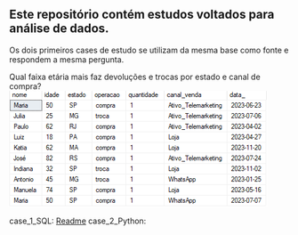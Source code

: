 ## Este repositório contém estudos voltados para análise de dados. <br>
Os dois primeiros cases de estudo se utilizam da mesma base como fonte e respondem a mesma pergunta.  <br>

Qual faixa etária mais faz devoluções e trocas por estado e canal de compra?  <br>
![alt text](case_1_SQL/imagens/exemplo.png)

case_1_SQL: [Readme](https://github.com/josecarlos-dataengineer/cases/blob/main/case_1_SQL/Case1.md)
case_2_Python:
